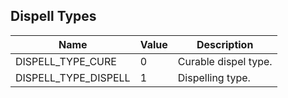 ## Dispell Types

| Name | Value | Description |
|------|-------|-------------|
| DISPELL_TYPE_CURE | 0 | Curable dispel type. |
| DISPELL_TYPE_DISPELL | 1 | Dispelling type. |
